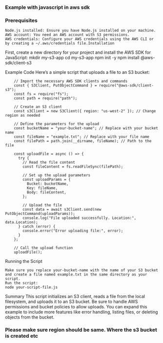 ### Example with javascript in aws sdk

### Prerequisites
    Node.js installed: Ensure you have Node.js installed on your machine.
    AWS account: You need an AWS account with S3 permissions.
    AWS credentials: Configure your AWS credentials using the AWS CLI or by creating a ~/.aws/credentials file.Installation

First, create a new directory for your project and install the AWS SDK for JavaScript:
mkdir my-s3-app
cd my-s3-app
npm init -y
npm install @aws-sdk/client-s3

Example Code
Here’s a simple script that uploads a file to an S3 bucket:

        // Import the necessary AWS SDK clients and commands
        const { S3Client, PutObjectCommand } = require("@aws-sdk/client-s3");
        const fs = require("fs");
        const path = require("path");
        
        // Create an S3 client
        const s3Client = new S3Client({ region: "us-west-2" }); // Change region as needed
        
        // Define the parameters for the upload
        const bucketName = "your-bucket-name"; // Replace with your bucket name
        const fileName = "example.txt"; // Replace with your file name
        const filePath = path.join(__dirname, fileName); // Path to the file
        
        const uploadFile = async () => {
          try {
            // Read the file content
            const fileContent = fs.readFileSync(filePath);
        
            // Set up the upload parameters
            const uploadParams = {
              Bucket: bucketName,
              Key: fileName,
              Body: fileContent,
            };
        
            // Upload the file
            const data = await s3Client.send(new PutObjectCommand(uploadParams));
            console.log("File uploaded successfully. Location:", data.Location);
          } catch (error) {
            console.error("Error uploading file:", error);
          }
        };
        
        // Call the upload function
        uploadFile();

Running the Script

    Make sure you replace your-bucket-name with the name of your S3 bucket and create a file named example.txt in the same directory as your script.
    Run the script:
    node your-script-file.js
Summary
This script initializes an S3 client, reads a file from the local filesystem, and uploads it to an S3 bucket. Be sure to handle AWS permissions and bucket policies to allow uploads. You can expand this example to include more features like error handling, listing files, or deleting objects from the bucket.

### Please make sure region should be same. Where the s3 bucket is created etc



    
